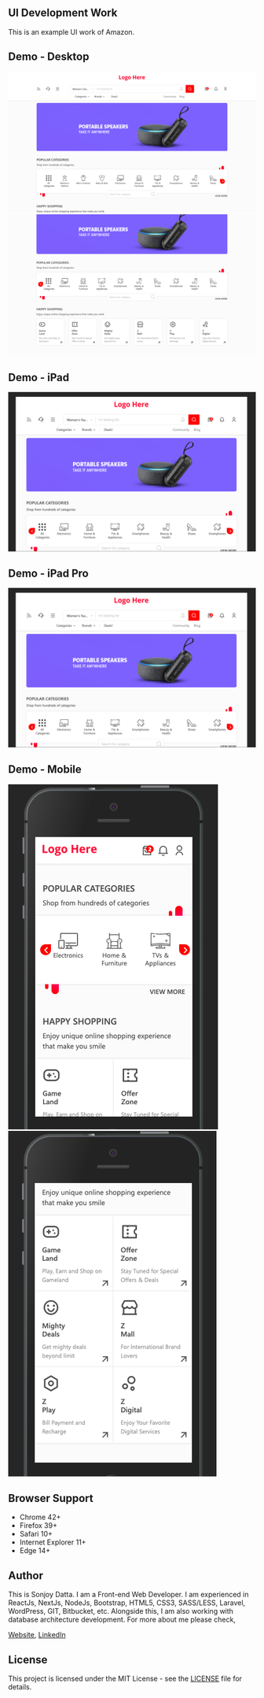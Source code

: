 ## UI Development Work

This is an example UI work of Amazon. 

## Demo - Desktop
![Desktop](demo/Desktop/Screenshot%202020-06-14%20at%209.00.53%20PM.png)
![Desktop](demo/Desktop/Screenshot%202020-06-14%20at%209.01.08%20PM.png)

## Demo - iPad
![iPad](demo/iPad%20Pro/Screenshot%202020-06-14%20at%209.02.41%20PM.png)

## Demo - iPad Pro
![iPad](demo/iPad%20Pro/Screenshot%202020-06-14%20at%209.02.41%20PM.png)

## Demo - Mobile
![iPad](demo/Mobile/Screenshot%202020-06-14%20at%209.01.43%20PM.png)
![iPad](demo/Mobile/Screenshot%202020-06-14%20at%209.01.54%20PM.png)

## Browser Support

- Chrome 42+
- Firefox 39+
- Safari 10+
- Internet Explorer 11+
- Edge 14+

## Author

This is Sonjoy Datta. I am a Front-end Web Developer. I am experienced in ReactJs, NextJs, NodeJs, Bootstrap, HTML5, CSS3, SASS/LESS, Laravel, WordPress, GIT, Bitbucket, etc. Alongside this, I am also working with database architecture development. For more about me please check,

[Website](https://sonjoydatta.me), [LinkedIn](https://www.linkedin.com/in/sonjoydatta)

## License

This project is licensed under the MIT License - see the [LICENSE](https://github.com/sonjoydatta/amazon/blob/master/LICENSE) file for details.
